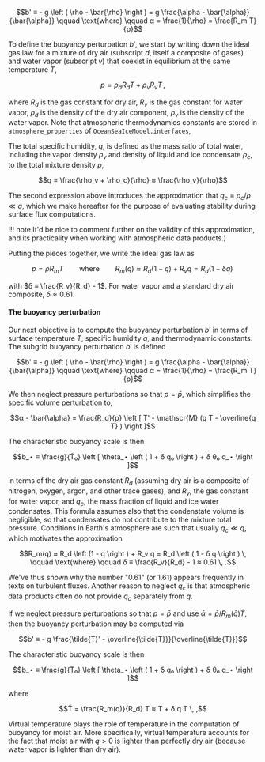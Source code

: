 ```math
b' ≡ - g \left ( \rho - \bar{\rho} \right ) = g \frac{\alpha - \bar{\alpha}}{\bar{\alpha}}
\qquad \text{where} \qquad
α = \frac{1}{\rho} = \frac{R_m T}{p}
```

To define the buoyancy perturbation $b'$, we start by writing down the ideal gas law for a mixture of 
dry air (subscript $d$, itself a composite of gases) and water vapor (subscript $v$) that coexist in equilibrium at the same temperature $T$,

```math
p = \rho_d R_d T + \rho_v R_v T \, ,
```

where $R_d$ is the gas constant for dry air,
$R_v$ is the gas constant for water vapor, $\rho_d$ is the density of the dry air component,
$\rho_v$ is the density of the water vapor.
Note that atmospheric thermodynamics constants are stored in `atmosphere_properties` of `OceanSeaIceModel.interfaces`,


The total specific humidity, $q$, is defined as the mass ratio of total water,
including the vapor density $\rho_v$ and density of liquid and ice condensate $\rho_c$, 
to the total mixture density $\rho$,

```math
q = \frac{\rho_v + \rho_c}{\rho} ≈ \frac{\rho_v}{\rho}
```

The second expression above introduces the approximation that $q_c ≡ \rho_c / ρ ≪ q$,
which we make hereafter for the purpose of evaluating stability during surface flux computations.

!!! note
    It'd be nice to comment further on the validity of this approximation, and its practicality when working with atmospheric data products.)


Putting the pieces together, we write the ideal gas law as

```math
p = ρ R_m T
\qquad \text{where} \qquad
R_m(q) ≈ R_d \left (1 - q \right ) + R_v q = R_d \left ( 1 - δ q \right ) \, 
```

with $δ ≡ \frac{R_v}{R_d} - 1$. For water vapor and a standard dry air composite, $\delta ≈ 0.61$.

#### The buoyancy perturbation

Our next objective is to compute the buoyancy perturbation $b'$ in terms of
surface temperature $T$, specific humidity $q$, and thermodynamic constants.
The subgrid buoyancy perturbation $b'$ is defined 

```math
b' ≡ - g \left ( \rho - \bar{\rho} \right ) = g \frac{\alpha - \bar{\alpha}}{\bar{\alpha}}
\qquad \text{where} \qquad
α = \frac{1}{\rho} = \frac{R_m T}{p}
```

We then neglect pressure perturbations so that $p = \bar{p}$, which simplifies the specific volume perturbation to,

```math
α - \bar{\alpha} = \frac{R_d}{p} \left [ T' - \mathscr{M} (q T - \overline{q T} ) \right ]
```

The characteristic buoyancy scale is then

```math
b_⋆ ≡ \frac{g}{T̃₀} \left [ \theta_⋆ \left ( 1 + δ q₀ \right ) + δ θ₀ q_⋆ \right ]
```



in terms of the dry air gas constant $R_d$ (assuming dry air is a composite of nitrogen, oxygen, argon, and other trace gases),
and $R_v$, the gas constant for water vapor, and $q_c$, the mass fraction of liquid and ice water condensates.
This formula assumes also that the condenstate volume is negligible, so that condensates do not contribute to the mixture total pressure.
Conditions in Earth's atmosphere are such that usually $q_c ≪ q$, which motivates the approximation

```math
R_m(q) ≈ R_d \left (1 - q \right ) + R_v q = R_d \left ( 1 - δ q \right ) \, 
\qquad \text{where} \qquad δ ≡ \frac{R_v}{R_d} - 1 ≈ 0.61 \, .
```

We've thus shown why the number "0.61" (or 1.61) appears frequently in texts on turbulent fluxes.
Another reason to neglect $q_c$ is that atmospheric data products often do not
provide $q_c$ separately from $q$.

If we neglect pressure perturbations so that $p = \bar{p}$ and use $\bar{\alpha} = \bar{p} / {R_m(\bar{q}) \bar{T}}$, then
the buoyancy perturbation may be computed via

```math
b' ≡ - g \frac{\tilde{T}' - \overline{\tilde{T}}}{\overline{\tilde{T}}}
```

The characteristic buoyancy scale is then

```math
b_⋆ ≡ \frac{g}{T̃₀} \left [ \theta_⋆ \left ( 1 + δ q₀ \right ) + δ θ₀ q_⋆ \right ]
```

where

```math
T̃ = \frac{R_m(q)}{R_d} T ≈ T + δ q T \, ,
```

Virtual temperature plays the role of temperature in the computation of buoyancy
for moist air. More specifically, virtual temperature accounts for the fact that moist air
with $q > 0$ is lighter than perfectly dry air (because water vapor is lighter than dry air).
